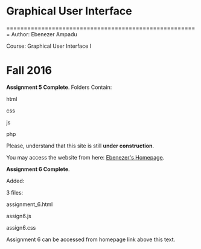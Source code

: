 # Graphical User Interface 
=======================================================
Author: Ebenezer Ampadu

Course: Graphical User Interface I

Fall 2016
======================================================

**Assignment 5 Complete**.
Folders Contain:

html

css

js

php

Please, understand that this site is still **under construction**.

You may access the website from here: [Ebenezer's Homepage](https://eampadu1.github.io/gui/).



**Assignment 6 Complete**.

Added:

3 files:

assignment_6.html

assign6.js

assign6.css

Assignment 6 can be accessed from homepage link above this text.

